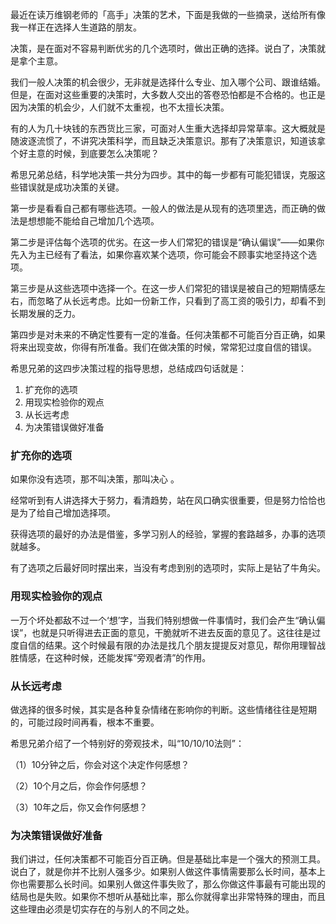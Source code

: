 最近在读万维钢老师的「高手」决策的艺术，下面是我做的一些摘录，送给所有像我一样正在选择人生道路的朋友。

决策，是在面对不容易判断优劣的几个选项时，做出正确的选择。说白了，决策就是拿个主意。

我们一般人决策的机会很少，无非就是选择什么专业、加入哪个公司、跟谁结婚。但是，在面对这些重要的决策时，大多数人交出的答卷恐怕都是不合格的。也正是因为决策的机会少，人们就不太重视，也不太擅长决策。

有的人为几十块钱的东西货比三家，可面对人生重大选择却异常草率。这大概就是随波逐流惯了，不讲究决策科学，而且缺乏决策意识。那有了决策意识，知道该拿个好主意的时候，到底要怎么决策呢？

希思兄弟总结，科学地决策一共分为四步。其中的每一步都有可能犯错误，克服这些错误就是成功决策的关键。

第一步是看看自己都有哪些选项。一般人的做法是从现有的选项里选，而正确的做法是想想能不能给自己增加几个选项。

第二步是评估每个选项的优劣。在这一步人们常犯的错误是“确认偏误”——如果你先入为主已经有了看法，如果你喜欢某个选项，你可能会不顾事实地坚持这个选项。

第三步是从这些选项中选择一个。在这一步人们常犯的错误是被自己的短期情感左右，而忽略了从长远考虑。比如一份新工作，只看到了高工资的吸引力，却看不到长期发展的乏力。

第四步是对未来的不确定性要有一定的准备。任何决策都不可能百分百正确，如果将来出现变故，你得有所准备。我们在做决策的时候，常常犯过度自信的错误。



希思兄弟的这四步决策过程的指导思想，总结成四句话就是：

1. 扩充你的选项
2. 用现实检验你的观点
3. 从长远考虑
4. 为决策错误做好准备



###  扩充你的选项

如果你没有选项，那不叫决策，那叫决心 。

经常听到有人讲选择大于努力，看清趋势，站在风口确实很重要，但是努力恰恰也是为了给自己增加选择项。

获得选项的最好的办法是借鉴，多学习别人的经验，掌握的套路越多，办事的选项就越多。

有了选项之后最好同时摆出来，当没有考虑到别的选项时，实际上是钻了牛角尖。



### 用现实检验你的观点

一万个坏处都敌不过一个‘想’字，当我们特别想做一件事情时，我们会产生“确认偏误”，也就是只听得进去正面的意见，干脆就听不进去反面的意见了。这往往是过度自信的结果。这个时候最有限的办法是找几个朋友提提反对意见，帮你用理智战胜情感，在这种时候，还能发挥“旁观者清”的作用。



### 从长远考虑

做选择的很多时候，其实是各种复杂情绪在影响你的判断。这些情绪往往是短期的，可能过段时间再看，根本不重要。

希思兄弟介绍了一个特别好的旁观技术，叫“10/10/10法则”：

（1）10分钟之后，你会对这个决定作何感想？

（2）10个月之后，你会作何感想？

（3）10年之后，你又会作何感想？



### 为决策错误做好准备

我们讲过，任何决策都不可能百分百正确。但是基础比率是一个强大的预测工具。说白了，就是你并不比别人强多少。如果别人做这件事情需要那么长时间，基本上你也需要那么长时间。如果别人做这件事失败了，那么你做这件事最有可能出现的结局也是失败。如果你不想听从基础比率，那么你就得拿出非常特殊的理由，而且这些理由必须是切实存在的与别人的不同之处。
